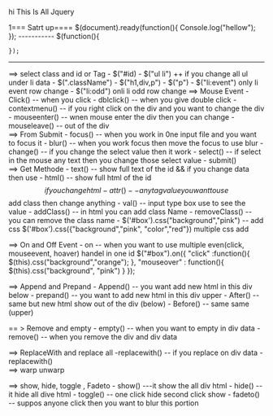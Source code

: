 hi This Is All Jquery 

1=== Satrt up====
    $(document).ready(function(){
      Console.log("hellow");
    });
      -----------
    $(function(){

    });
------------------
==> select class and id or Tag
    - $("#id)                - $("ul li") ++ if you change all ul under li data
    - $(".className")        - $("h1,div,p") 
    - $("p")                 - $("li:event") only li event row change
                             - $("li:odd") onli li odd row change 
==> Mouse Event 
    - Click()               -- when you click 
    - dblclick()            -- when you give double click
    - contextmenu()         -- if you right click on the div and you want to change the div 
    - mouseenter()          -- wnen mouse enter the div then you can change
    - mouseleave()          -- out of the div 
\
==> From Submit 
    - focus()               -- when you work in 0ne input file and you want to focus it
    - blur()                -- when you work focus then move the focus to use blur
    - change()              -- if you change the select value then it work
    - select()              -- if select in the mouse any text then you change those select value
    - submit()        
==> Get Methode 
    - text()                -- show full text of the id && if you change data then use 
    - html()                -- show full html of the id $$ if you change html 
    - attr()                -- any tag value you want to use $$ add class then change anything
    - val()                 -- input type box use to see the value 
    - addClass()            -- in html you can add class Name
    - removeClass()          -- you can remove the class name
    - $('#box').css("background","pink")  -- add css
      $('#box').css({"background","pink", "color","red"})  multiple css add

==> On and Off Event
    - on                     -- when you want to use multiple even(click, mouseevent, hoaver) handel in one id 
      $("#box").on({
          "click" :function(){
              $(this).css("background","orange");
            },
            "mouseover" : function(){
               $(this).css("background", "pink")
               }
          });


  ==> Append and Prepand
      - Append()                 --  you want add new html in this div below
      - prepand()                -- you want to add new html in this div upper
      - After()                  -- same but new html show out of the div (below)
      - Before()                  -- same same (upper)
    
== > Remove and empty
      - empty()                  -- when you want to empty in div data
      - remove()                  -- when you remove the div and div data 

==> ReplaceWith and replace all
      -replacewith()             -- if you replace on div data 
      - replacewith()            
==> warp unwarp

==> show, hide, toggle , Fadeto
    - show()            ---it show the all div html
    - hide()            -- it hide all dive html
    - toggle()          -- one click hide second click show 
    - fadeto()          -- suppos anyone click then you want to blur this portion 

